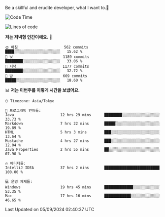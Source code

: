 Be a skillful and erudite developer, what I want to.👶

<!--START_SECTION:waka-->
![Code Time](http://img.shields.io/badge/Code%20Time-1%2C239%20hrs%2055%20mins-blue)

![Lines of code](https://img.shields.io/badge/%EC%A0%80%EB%8A%94%20%EC%97%AC%ED%83%9C%EA%B9%8C%EC%A7%80%20-2.7%20million%20%EC%A4%84%EC%9D%98%20%EC%BD%94%EB%93%9C%EB%A5%BC%20%EC%9E%91%EC%84%B1%ED%96%88%EC%96%B4%EC%9A%94.-blue)

**저는 저녁형 인간이에요. 🦉** 

```text
🌞 아침                     562 commits         ████░░░░░░░░░░░░░░░░░░░░░   15.62 % 
🌆 낮　                     1189 commits        ████████░░░░░░░░░░░░░░░░░   33.06 % 
🌃 저녁                     1177 commits        ████████░░░░░░░░░░░░░░░░░   32.72 % 
🌙 밤　                     669 commits         █████░░░░░░░░░░░░░░░░░░░░   18.60 % 
```


📊 **저는 이번주를 이렇게 시간을 보냈어요.** 

```text
🕑︎ Timezone: Asia/Tokyo

💬 프로그래밍 언어들: 
Java                     12 hrs 29 mins      ████████░░░░░░░░░░░░░░░░░   33.73 % 
Markdown                 7 hrs 22 mins       █████░░░░░░░░░░░░░░░░░░░░   19.89 % 
HTML                     5 hrs 3 mins        ███░░░░░░░░░░░░░░░░░░░░░░   13.64 % 
Mustache                 4 hrs 27 mins       ███░░░░░░░░░░░░░░░░░░░░░░   12.04 % 
Java Properties          2 hrs 55 mins       ██░░░░░░░░░░░░░░░░░░░░░░░   07.90 % 

🔥 에디터들: 
IntelliJ IDEA            37 hrs 2 mins       █████████████████████████   100.00 % 

💻 운영 체제들: 
Windows                  19 hrs 45 mins      █████████████░░░░░░░░░░░░   53.35 % 
Mac                      17 hrs 16 mins      ████████████░░░░░░░░░░░░░   46.65 % 
```


 Last Updated on 05/09/2024 02:40:37 UTC
<!--END_SECTION:waka-->
